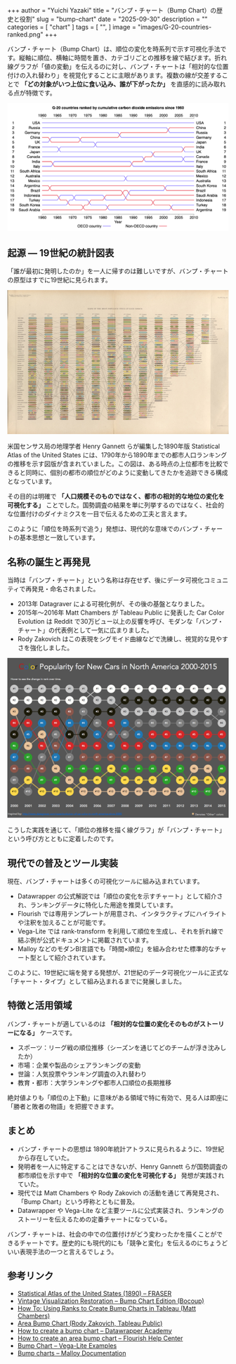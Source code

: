 +++
author = "Yuichi Yazaki"
title = "バンプ・チャート（Bump Chart）の歴史と役割"
slug = "bump-chart"
date = "2025-09-30"
description = ""
categories = [
    "chart"
]
tags = [
    "",
]
image = "images/G-20-countries-ranked.png"
+++

バンプ・チャート（Bump Chart）は、順位の変化を時系列で示す可視化手法です。縦軸に順位、横軸に時間を置き、カテゴリごとの推移を線で結びます。折れ線グラフが「値の変動」を伝えるのに対し、バンプ・チャートは「相対的な位置付けの入れ替わり」を視覚化することに主眼があります。複数の線が交差することで **「どの対象がいつ上位に食い込み、誰が下がったか」** を直感的に読み取れる点が特徴です。

<!--more-->

![](images/G-20-countries-ranked.png)

## 起源 ― 19世紀の統計図表

「誰が最初に発明したのか」を一人に帰すのは難しいですが、バンプ・チャートの原型はすでに19世紀に見られます。

![1890年 Statistical Atlas of the United States掲載のバンプ・チャートの原型](images/StatisticalAtlas.png)

米国センサス局の地理学者 Henry Gannett らが編集した1890年版 Statistical Atlas of the United States には、1790年から1890年までの都市人口ランキングの推移を示す図版が含まれていました。この図は、ある時点の上位都市を比較できると同時に、個別の都市の順位がどのように変動してきたかを追跡できる構成となっています。

その目的は明確で **「人口規模そのものではなく、都市の相対的な地位の変化を可視化する」** ことでした。国勢調査の結果を単に列挙するのではなく、社会的な位置付けのダイナミクスを一目で伝えるための工夫と言えます。

このように「順位を時系列で追う」発想は、現代的な意味でのバンプ・チャートの基本思想と一致しています。



## 名称の誕生と再発見

当時は「バンプ・チャート」という名称は存在せず、後にデータ可視化コミュニティで再発見・命名されました。

- 2013年 Datagraver による可視化例が、その後の基盤となりました。
- 2015年〜2016年 Matt Chambers が Tableau Public に発表した Car Color Evolution は Reddit で30万ビュー以上の反響を呼び、モダンな「バンプ・チャート」の代表例として一気に広まりました。
- Rody Zakovich はこの表現をシグモイド曲線などで洗練し、視覚的な見やすさを強化しました。

![Matt Chambers による Car Color Evolution North America](images/ColorRankOverTime.png)

こうした実践を通じて、「順位の推移を描く線グラフ」が「バンプ・チャート」という呼び方とともに定着したのです。



## 現代での普及とツール実装

現在、バンプ・チャートは多くの可視化ツールに組み込まれています。

- Datawrapper の公式解説では「順位の変化を示すチャート」として紹介され、ランキングデータに特化した用途を推奨しています。
- Flourish では専用テンプレートが用意され、インタラクティブにハイライトや注釈を加えることが可能です。
- Vega-Lite では rank-transform を利用して順位を生成し、それを折れ線で結ぶ例が公式ドキュメントに掲載されています。
- Malloy などのモダンBI言語でも「時間×順位」を組み合わせた標準的なチャート型として紹介されています。

このように、19世紀に端を発する発想が、21世紀のデータ可視化ツールに正式な「チャート・タイプ」として組み込まれるまでに発展しました。



## 特徴と活用領域

バンプ・チャートが適しているのは **「相対的な位置の変化そのものがストーリーになる」** ケースです。

- スポーツ：リーグ戦の順位推移（シーズンを通じてどのチームが浮き沈みしたか）
- 市場：企業や製品のシェアランキングの変動
- 世論：人気投票やランキング調査の入れ替わり
- 教育・都市：大学ランキングや都市人口順位の長期推移

絶対値よりも「順位の上下動」に意味がある領域で特に有効で、見る人は即座に「勝者と敗者の物語」を把握できます。



## まとめ
- バンプ・チャートの思想は 1890年統計アトラスに見られるように、19世紀から存在していた。
- 発明者を一人に特定することはできないが、Henry Gannett らが国勢調査の都市順位を示す中で **「相対的な位置の変化を可視化する」** 発想が実践されていた。
- 現代では Matt Chambers や Rody Zakovich の活動を通じて再発見され、「Bump Chart」という呼称とともに普及。
- Datawrapper や Vega-Lite など主要ツールに公式実装され、ランキングのストーリーを伝えるための定番チャートになっている。

バンプ・チャートは、社会の中での位置付けがどう変わったかを描くことができるチャートです。歴史的にも現代的にも「競争と変化」を伝えるのにちょうどいい表現手法の一つと言えるでしょう。



## 参考リンク

- [Statistical Atlas of the United States (1890) – FRASER](https://fraser.stlouisfed.org/title/statistical-atlas-united-states-5587)
- [Vintage Visualization Restoration – Bump Chart Edition (Bocoup)](https://www.bocoup.com/blog/vintage-visualization-restoration-bump-chart)
- [How To: Using Ranks to Create Bump Charts in Tableau (Matt Chambers)](https://www.sirvizalot.com/2016/03/color-popularity-for-new-cars-2000-2015.html)
- [Area Bump Chart (Rody Zakovich, Tableau Public)](https://public.tableau.com/views/AreaBumpChart/AreaBumpChart?:showVizHome=no)
- [How to create a bump chart – Datawrapper Academy](https://academy.datawrapper.de/article/347-how-to-create-a-bump-chart)
- [How to create an area bump chart – Flourish Help Center](https://helpcenter.flourish.studio/hc/en-us/articles/9951629626383-How-to-create-an-area-bump-chart)
- [Bump Chart – Vega-Lite Examples](https://vega.github.io/vega-lite/examples/line_bump.html)
- [Bump charts – Malloy Documentation](https://docs.malloydata.dev/blog/2023-10-26-malloy-bump-chart/)